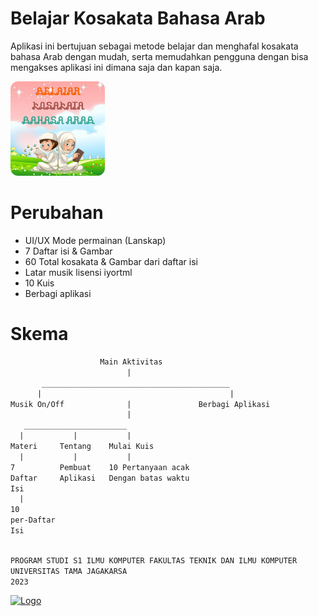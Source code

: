 <link rel="apple-touch-icon" href="https://raw.githubusercontent.com/CusMeDroid/aplikasi/main/ahmad.zakaria.univ.tama.jagakarsa.skripsi.belajarbahasaarab/ic_launcher_ba.png"><meta name="description" content="Aplikasi ini bertujuan sebagai metode belajar dan menghafal kosakata bahasa Arab dengan mudah, serta memudahkan pengguna dengan bisa mengakses aplikasi ini dimana saja dan kapan saja.">

# Belajar Kosakata Bahasa Arab
Aplikasi ini bertujuan sebagai metode belajar dan menghafal kosakata bahasa Arab dengan mudah, serta memudahkan pengguna dengan bisa mengakses aplikasi ini dimana saja dan kapan saja.

[<img alt="Logo" title="Logo" width="30%" src="https://raw.githubusercontent.com/CusMeDroid/aplikasi/main/ahmad.zakaria.univ.tama.jagakarsa.skripsi.belajarbahasaarab/ic_launcher_ba.png" />](https://raw.githubusercontent.com/CusMeDroid/aplikasi/main/ahmad.zakaria.univ.tama.jagakarsa.skripsi.belajarbahasaarab/ic_launcher_ba.png)

# Perubahan
- UI/UX Mode permainan (Lanskap)
- 7 Daftar isi & Gambar
- 60 Total kosakata & Gambar dari daftar isi
- Latar musik lisensi iyortml
- 10 Kuis
- Berbagi aplikasi

# Skema
```txt
                    Main Aktivitas
                          |
       __________________________________________
      |                                          |
Musik On/Off              |               Berbagi Aplikasi
                          |
   _______________________
  |           |           |
Materi     Tentang    Mulai Kuis
  |           |           |
7          Pembuat    10 Pertanyaan acak
Daftar     Aplikasi   Dengan batas waktu
Isi
  |
10
per-Daftar
Isi
  

```

```txt
PROGRAM STUDI S1 ILMU KOMPUTER FAKULTAS TEKNIK DAN ILMU KOMPUTER
UNIVERSITAS TAMA JAGAKARSA
2023
```
[<img alt="Logo" title="Logo" width="30%" src="https://wahdah.or.id/wp-content/uploads/2016/05/Download-Button-PNG-Image.png" />](https://github.com/CusMeDroid/aplikasi/raw/main/ahmad.zakaria.univ.tama.jagakarsa.skripsi.belajarbahasaarab/app-debug.apk)
